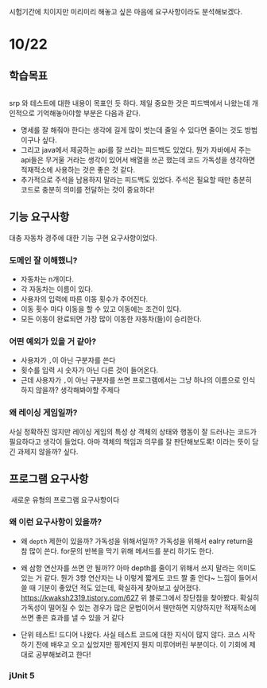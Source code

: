 <p>시험기간에 치이지만 미리미리 해놓고 싶은 마음에 요구사항이라도 분석해보겠다.</p>
<h1 id="1022">10/22</h1>
<h2 id="학습목표">학습목표</h2>
<p><img alt="" src="https://velog.velcdn.com/images/9409velog/post/c4926a6c-7d7e-43db-aa76-224a9278f373/image.png" /></p>
<p>srp 와 테스트에 대한 내용이 목표인 듯 하다.
제일 중요한 것은 피드백에서 나왔는데 개인적으로 기억해놓아야할 부분은 다음과 같다.
<img alt="" src="https://velog.velcdn.com/images/9409velog/post/059b7939-2cce-418c-b758-479c5b4a4937/image.png" /></p>
<ul>
<li>명세를 잘 해줘야 한다는 생각에 길게 많이 썻는데 줄일 수 있다면 줄이는 것도 방법이구나 싶다.</li>
<li>그리고 java에서 제공하는 api를 잘 쓰라는 피드백도 있었다. 뭔가 자바에서 주는 api들은 무거울 거라는 생각이 있어서 배열을 쓰곤 했는데 코드 가독성을 생각하면 적재적소에 사용하는 것은 좋은 것 같다.</li>
<li>추가적으로 주석을 남용하지 말라는 피드백도 있었다. 주석은 필요할 때만 충분히 코드로 충분히 의미를 전달하는 것이 중요하다!</li>
</ul>
<h2 id="기능-요구사항">기능 요구사항</h2>
<p>대충 자동차 경주에 대한 기능 구현 요구사항이었다.</p>
<h3 id="도메인-잘-이해했니">도메인 잘 이해했니?</h3>
<ul>
<li>자동차는 n개이다. </li>
<li>각 자동차는 이름이 있다. </li>
<li>사용자의 입력에 따른 이동 횟수가 주어진다.</li>
<li>이동 횟수 마다 이동을 할 수 있고 이동에는 조건이 있다.</li>
<li>모든 이동이 완료되면 가장 많이 이동한 자동차(들)이 승리한다.</li>
</ul>
<h3 id="어떤-예외가-있을-거-같아">어떤 예외가 있을 거 같아?</h3>
<ul>
<li>사용자가 <code>,</code>이 아닌 구분자를 쓴다</li>
<li>횟수를 입력 시 숫자가 아닌 다른 것이 들어온다.</li>
<li>근데 사용자가 <code>,</code>이 아닌 구분자를 쓰면 프로그램에서는 그냥 하나의 이름으로 인식하지 않을까? 생각해봐야할 주제다</li>
</ul>
<h3 id="왜-레이싱-게임일까">왜 레이싱 게임일까?</h3>
<p>사실 정확하진 않지만 레이싱 게임의 특성 상 객체의 상태와 행동이 잘 드러나는 코드가 필요하다고 생각이 들었다. 아마 객체의 책임과 의무를 잘 판단해보도록! 이라는 뜻이 담긴 과제지 않을까? 싶다.</p>
<h2 id="프로그램-요구사항">프로그램 요구사항</h2>
<p><img alt="" src="https://velog.velcdn.com/images/9409velog/post/2059c764-b778-484f-b32e-3ade7b81fda5/image.png" />
새로운 유형의 프로그램 요구사항이다</p>
<h3 id="왜-이런-요구사항이-있을까">왜 이런 요구사항이 있을까?</h3>
<ul>
<li><p>왜 <code>depth</code> 제한이 있을까? 가독성을 위해서일까? 
가독성을 위해서 ealry return을 참 많이 쓴다. for문의 반복을 막기 위해 메서드를 분리 하기도 한다.</p>
</li>
<li><p>왜 삼항 연산자를 쓰면 안 될까??
아마 depth를 줄이기 위해서 쓰지 말라는 의미도 있는 거 같다. 뭔가 3항 연산자는 나 이렇게 짧게도 코드 짤 줄 안다~ 느낌이 들어서 쓸 때 기분이 좋았던 적도 있는데, 확실하게 찾아보고 싶어졌다. <a href="https://kwaksh2319.tistory.com/627">https://kwaksh2319.tistory.com/627</a>
위 블로그에서 장단점을 찾아봤다. 확실히 가독성이 떨어질 수 있는 경우가 많은 문법이어서 웬만하면 지양하지만 적재적소에 쓰면 좋은 효과를 낼 수 있을 거 같다</p>
</li>
<li><p>단위 테스트! 드디어 나왔다. 사실 테스트 코드에 대한 지식이 많지 않다. 코스 시작하기 전에 배우고 오고 싶었지만 핑계인지 뭔지 미루어버린 부분이다. 이 기회에 제대로 공부해보려고 한다!</p>
</li>
</ul>
<h3 id="junit-5">jUnit 5</h3>